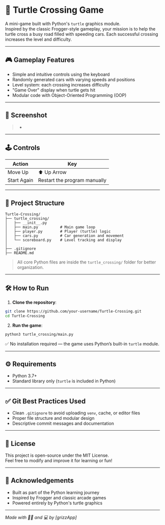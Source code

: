 # 🐢 Turtle Crossing Game

A mini-game built with Python's `turtle` graphics module.  
Inspired by the classic Frogger-style gameplay, your mission is to help the turtle cross a busy road filled with speeding cars. Each successful crossing increases the level and difficulty.

---

## 🎮 Gameplay Features

- Simple and intuitive controls using the keyboard
- Randomly generated cars with varying speeds and positions
- Level system: each crossing increases difficulty
- "Game Over" display when turtle gets hit
- Modular code with Object-Oriented Programming (OOP)

---

## 📸 Screenshot

> -

---

## 🕹️ Controls

| Action        | Key         |
|---------------|-------------|
| Move Up       | ⬆️ Up Arrow |
| Start Again   | Restart the program manually |

---

## 🧱 Project Structure

```
Turtle-Crossing/
├── turtle_crossing/
│   ├── __init__.py
│   ├── main.py          # Main game loop
│   ├── player.py        # Player (turtle) logic
│   ├── cars.py          # Car generation and movement
│   └── scoreboard.py    # Level tracking and display
│
├── .gitignore
├── README.md
```

> All core Python files are inside the `turtle_crossing/` folder for better organization.

---

## 🛠️ How to Run

1. **Clone the repository**:

```bash
git clone https://github.com/your-username/Turtle-Crossing.git
cd Turtle-Crossing
```

2. **Run the game**:

```bash
python3 turtle_crossing/main.py
```

✅ No installation required — the game uses Python’s built-in `turtle` module.

---

## ⚙️ Requirements

- Python 3.7+
- Standard library only (`turtle` is included in Python)

---

## ✅ Git Best Practices Used

- Clean `.gitignore` to avoid uploading `venv`, cache, or editor files
- Proper file structure and modular design
- Descriptive commit messages and documentation

---

## 📄 License

This project is open-source under the MIT License.  
Feel free to modify and improve it for learning or fun!

---

## 🙌 Acknowledgements

- Built as part of the Python learning journey
- Inspired by Frogger and classic arcade games
- Powered entirely by Python's turtle graphics

---

*Made with 🐢🐍 and 💻 by [grizzApp]*
